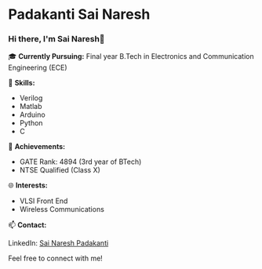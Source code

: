 # Padakanti Sai Naresh

### Hi there, I'm Sai Naresh👋

🎓 **Currently Pursuing:**
Final year B.Tech in Electronics and Communication Engineering (ECE)

🔧 **Skills:**

- Verilog
- Matlab
- Arduino
- Python
- C

🌟 **Achievements:**

- GATE Rank: 4894 (3rd year of BTech)
- NTSE Qualified (Class X)

🌐 **Interests:**

- VLSI Front End
- Wireless Communications

📫 **Contact:**

LinkedIn: [Sai Naresh Padakanti](https://www.linkedin.com/in/sai-naresh-padakanti/)

Feel free to connect with me!
